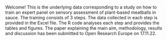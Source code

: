 Welcome! This is the underlying data corresponding to a study on how to train an expert panel on sensory assessment of plant-based meatballs in sauce.
The training consists of 3 steps. The data collected in each step is provided in the Excel file.
The R code analyses each step and provides the tables and figures.
The paper explaining the main aim, methodology, results and discussion has been submitted to Open Research Europe on 17.11.22.
